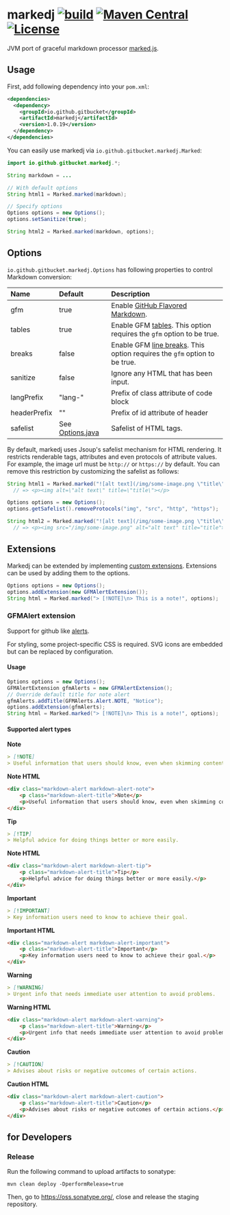 # markedj [![build](https://github.com/gitbucket/markedj/workflows/build/badge.svg?branch=master)](https://github.com/gitbucket/markedj/actions?query=branch%3Amaster+workflow%3Abuild) [![Maven Central](https://maven-badges.herokuapp.com/maven-central/io.github.gitbucket/markedj/badge.svg)](https://maven-badges.herokuapp.com/maven-central/io.github.gitbucket/markedj) [![License](https://img.shields.io/badge/License-Apache%202.0-blue.svg)](https://github.com/gitbucket/markedj/blob/master/LICENSE)

JVM port of graceful markdown processor [marked.js](https://github.com/chjj/marked).

## Usage

First, add following dependency into your `pom.xml`:

```xml
<dependencies>
  <dependency>
    <groupId>io.github.gitbucket</groupId>
    <artifactId>markedj</artifactId>
    <version>1.0.19</version>
  </dependency>
</dependencies>
```

You can easily use markedj via `io.github.gitbucket.markedj.Marked`:

```java
import io.github.gitbucket.markedj.*;

String markdown = ...

// With default options
String html1 = Marked.marked(markdown);

// Specify options
Options options = new Options();
options.setSanitize(true);

String html2 = Marked.marked(markdown, options);
```

## Options

`io.github.gitbucket.markedj.Options` has following properties to control Markdown conversion:

Name         | Default | Description
:------------|:--------|:------------
gfm          | true    | Enable [GitHub Flavored Markdown](https://help.github.com/articles/github-flavored-markdown).
tables       | true    | Enable GFM [tables](https://github.com/adam-p/markdown-here/wiki/Markdown-Cheatsheet#wiki-tables). This option requires the `gfm` option to be true.
breaks       | false   | Enable GFM [line breaks](https://help.github.com/articles/github-flavored-markdown#newlines). This option requires the `gfm` option to be true.
sanitize     | false   | Ignore any HTML that has been input.
langPrefix   | "lang-" | Prefix of class attribute of code block
headerPrefix | ""      | Prefix of id attribute of header
safelist     | See [Options.java](https://github.com/gitbucket/markedj/blob/master/src/main/java/io/github/gitbucket/markedj/Options.java) | Safelist of HTML tags.

By default, markedj uses Jsoup's safelist mechanism for HTML rendering. It restricts renderable tags, attributes and even protocols of attribute values. For example, the image url must be `http://` or `https://` by default. You can remove this restriction by customizing the safelist as follows:

```java
String html1 = Marked.marked("![alt text](/img/some-image.png \"title\")");
  // => <p><img alt=\"alt text\" title=\"title\"></p>

Options options = new Options();
options.getSafelist().removeProtocols("img", "src", "http", "https");

String html2 = Marked.marked("![alt text](/img/some-image.png \"title\")", options);
  // => <p><img src="/img/some-image.png" alt="alt text" title="title"></p>
```

## Extensions

Markedj can be extended by implementing [custom extensions](https://github.com/gitbucket/markedj/blob/master/src/main/java/io/github/gitbucket/markedj/extension/Extension.java).
Extensions can be used by adding them to the options.

```java
Options options = new Options();
options.addExtension(new GFMAlertExtension());
String html = Marked.marked("> [!NOTE]\n> This is a note!", options);
```

### GFMAlert extension

Support for github like [alerts](https://docs.github.com/en/get-started/writing-on-github/getting-started-with-writing-and-formatting-on-github/basic-writing-and-formatting-syntax#alerts).

For styling, some project-specific CSS is required. SVG icons are embedded but can be replaced by configuration.

#### Usage

```java
Options options = new Options();
GFMAlertExtension gfmAlerts = new GFMAlertExtension();
// Override default title for note alert
gfmAlerts.addTitle(GFMAlerts.Alert.NOTE, "Notice");
options.addExtension(gfmAlerts);
String html = Marked.marked("> [!NOTE]\n> This is a note!", options);
```

#### Supported alert types

**Note**
```markdown
> [!NOTE]
> Useful information that users should know, even when skimming content.
```
**Note HTML**
```html
<div class="markdown-alert markdown-alert-note">
	<p class="markdown-alert-title">Note</p>
	<p>Useful information that users should know, even when skimming content.</p>
</div>
```

**Tip**
```markdown
> [!TIP]
> Helpful advice for doing things better or more easily.
```
**Note HTML**
```html
<div class="markdown-alert markdown-alert-tip">
	<p class="markdown-alert-title">Tip</p>
	<p>Helpful advice for doing things better or more easily.</p>
</div>
```

**Important**
```markdown
> [!IMPORTANT]
> Key information users need to know to achieve their goal.
```
**Important HTML**
```html
<div class="markdown-alert markdown-alert-important">
	<p class="markdown-alert-title">Important</p>
	<p>Key information users need to know to achieve their goal.</p>
</div>
```

**Warning**
```markdown
> [!WARNING]
> Urgent info that needs immediate user attention to avoid problems.
```
**Warning HTML**
```html
<div class="markdown-alert markdown-alert-warning">
	<p class="markdown-alert-title">Warning</p>
	<p>Urgent info that needs immediate user attention to avoid problems.</p>
</div>
```

**Caution**
```markdown
> [!CAUTION]
> Advises about risks or negative outcomes of certain actions.
```
**Caution HTML**
```html
<div class="markdown-alert markdown-alert-caution">
	<p class="markdown-alert-title">Caution</p>
	<p>Advises about risks or negative outcomes of certain actions.</p>
</div>
```

## for Developers

### Release

Run the following command to upload artifacts to sonatype:

```
mvn clean deploy -DperformRelease=true
```

Then, go to https://oss.sonatype.org/, close and release the staging repository. 

